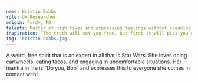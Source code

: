 ```yaml
---
name: Kristin Dobbs
role: UX Researcher
origin: Purdy, MO
talents: Master of high fives and expressing feelings without speaking.
inspiration: “The truth will set you free, but first it will piss you off.” – Gloria Steinem
img: 'kristin-dobbs.jpg'
---
```

A weird, free spirit that is an expert in all that is Star Wars. She loves doing cartwheels, eating tacos, and engaging in uncomfortable situations. Her mantra in life is “Do you, Boo” and expresses this to everyone she comes in contact with!